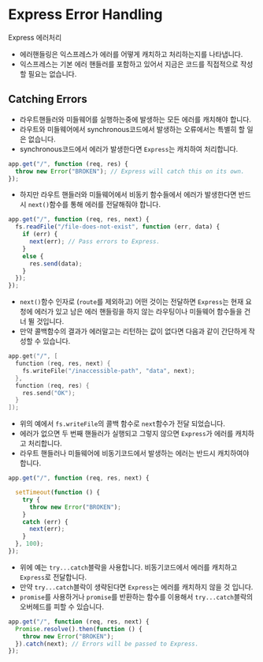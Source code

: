 # Express Error Handling

Express 에러처리

* 에러핸들링은 익스프레스가 에러를 어떻게 캐치하고 처리하는지를 나타냅니다.
* 익스프레스는 기본 에러 핸들러를 포함하고 있어서 지금은 코드를 직접적으로
  작성할 필요는 없습니다.

## Catching Errors

* 라우트핸들러와 미들웨어를 실행하는중에 발생하는 모든 에러를 캐치해야 합니다.
* 라우트와 미들웨어에서 synchronous코드에서 발생하는 오류에서는 특별히 할 일은
  없습니다.
* synchronous코드에서 에러가 발생한다면 `Express`는 캐치하여 처리합니다. 

```js
app.get("/", function (req, res) {
  throw new Error("BROKEN"); // Express will catch this on its own.
});
```

* 하지만 라우트 핸들러와 미들웨어에서 비동키 함수들에서 에러가 발생한다면
  반드시 `next()`함수를 통해 에러를 전달해줘야 합니다.

```js
app.get("/", function (req, res, next) {
  fs.readFile("/file-does-not-exist", function (err, data) {
    if (err) {
      next(err); // Pass errors to Express.
    }
    else {
      res.send(data);
    }
  });
});
```

* `next()`함수 인자로 (`route`를 제외하고) 어떤 것이는 전달하면 `Express`는
  현재 요청에 에러가 있고 남은 에러 핸들링을 하지 않는 라우팅이나 미들웨어
  함수들을 건너 뛸 것입니다.
* 만약 콜백함수의 결과가 에러말고는 리턴하는 값이 없다면 다음과 같이 간단하게
  작성할 수 있습니다.

```go
app.get("/", [
  function (req, res, next) {
    fs.writeFile("/inaccessible-path", "data", next);
  },
  function (req, res) {
    res.send("OK");
  }
]);
```

* 위의 예에서 `fs.writeFile`의 콜백 함수로 `next`함수가 전달 되었습니다.
* 에러가 없으면 두 번째 핸들러가 실행되고 그렇지 않으면 `Express`가 에러를
  캐치하고 처리합니다.
* 라우트 핸들러나 미들웨어에 비동기코드에서 발생하는 에러는 반드시 캐치하여야
  합니다. 

```js
app.get("/", function (req, res, next) {

  setTimeout(function () {
    try {
      throw new Error("BROKEN");
    }
    catch (err) {
      next(err);
    }
  }, 100);
});
```

* 위에 예는 `try...catch`블락을 사용합니다. 비동기코드에서 에러를 캐치하고
  `Express`로 전달합니다.
* 만약 `try...catch`블락이 생략된다면 `Express`는 에러를 캐치하지 않을 것
  입니다.
* `promise`를 사용하거나 `promise`를 반환하는 함수를 이용해서
  `try...catch`블락의 오버헤드를 피할 수 있습니다.

```js
app.get("/", function (req, res, next) {
  Promise.resolve().then(function () {
    throw new Error("BROKEN");
  }).catch(next); // Errors will be passed to Express.
});
```
